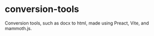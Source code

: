 # conversion-tools
Conversion tools, such as docx to html, made using Preact, Vite, and mammoth.js.
